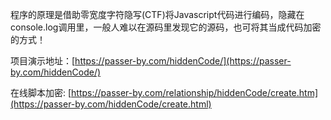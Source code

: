 程序的原理是借助零宽度字符隐写(CTF)将Javascript代码进行编码，隐藏在console.log调用里，一般人难以在源码里发现它的源码，也可将其当成代码加密的方式！

项目演示地址：[https://passer-by.com/hiddenCode/](https://passer-by.com/hiddenCode/)

在线脚本加密: [https://passer-by.com/relationship/hiddenCode/create.htm](https://passer-by.com/hiddenCode/create.html)
